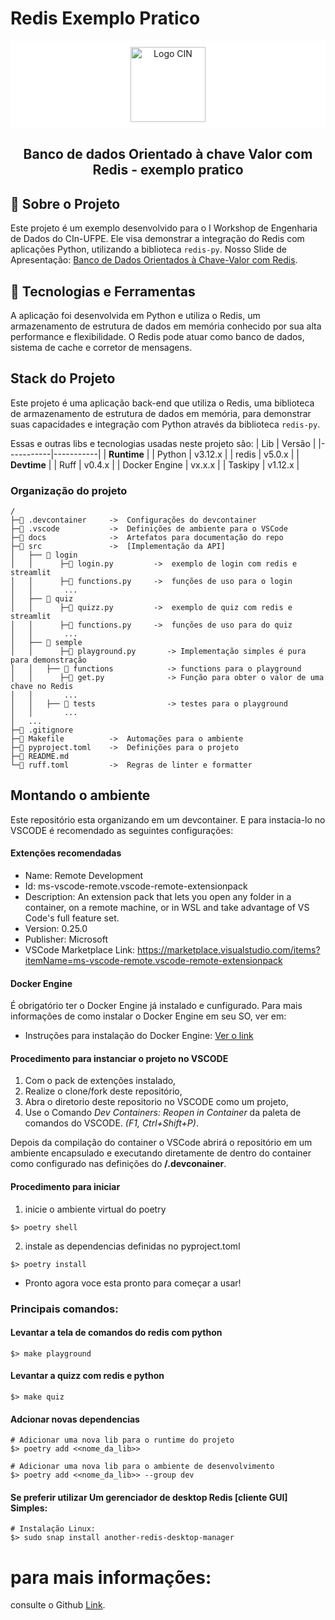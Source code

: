 
# Redis Exemplo Pratico

<div align="center" style="background-color: white; padding: 10px;">
  <img src="https://portal.cin.ufpe.br/wp-content/uploads/2024/02/cropped-selo_oficial_4-2.png" alt="Logo CIN" height="120px"/>
</div>
<h2 align="center">Banco de dados Orientado à chave Valor com Redis - exemplo pratico</h2>



## 📖 Sobre o Projeto

Este projeto é um exemplo desenvolvido para o I Workshop de Engenharia de Dados do CIn-UFPE. Ele visa demonstrar a integração do Redis com aplicações Python, utilizando a biblioteca `redis-py`. Nosso Slide de Apresentação: [Banco de Dados Orientados à Chave-Valor com Redis](docs/Banco_de_Dados_orientados_à_Chave_Valor_com_Redis.pdf).

## 🚀 Tecnologias e Ferramentas

A aplicação foi desenvolvida em Python e utiliza o Redis, um armazenamento de estrutura de dados em memória conhecido por sua alta performance e flexibilidade. O Redis pode atuar como banco de dados, sistema de cache e corretor de mensagens.

## Stack do Projeto

Este projeto é uma aplicação back-end que utiliza o Redis, uma biblioteca de armazenamento de estrutura de dados em memória, para demonstrar suas capacidades e integração com Python através da biblioteca `redis-py`.

Essas e outras libs e tecnologias usadas neste projeto são:
|  Lib      | Versão    |
|-----------|-----------|
| **Runtime**           |
| Python    | v3.12.x   |
| redis     | v5.0.x    |
| **Devtime**           |
| Ruff                          | v0.4.x    |
| Docker Engine                 | vx.x.x    |
| Taskipy                       | v1.12.x   |

### Organização do projeto
```
/
├─📁 .devcontainer     ->  Configurações do devcontainer
├─📁 .vscode           ->  Definições de ambiente para o VSCode
├─📁 docs              ->  Artefatos para documentação do repo
├─📁 src               ->  [Implementação da API] 
│   ├── 📁 login
│   │      ├─🐍 login.py         ->  exemplo de login com redis e streamlit
│   │      ├─🐍 functions.py     ->  funções de uso para o login
│   │       ...
│   ├── 📁 quiz
│   │      ├─🐍 quizz.py         ->  exemplo de quiz com redis e streamlit
│   │      ├─🐍 functions.py     ->  funções de uso para do quiz
│   │       ...
│   ├── 📁 semple
│   │      ├─🐍 playground.py       -> Implementação simples é pura para demonstração
│   │   ├── 📁 functions            -> functions para o playground
│   │      ├─🐍 get.py              -> Função para obter o valor de uma chave no Redis
│   │       ...
│   │   ├── 📁 tests                -> testes para o playground
│   │       ...
│   ...
├─📄 .gitignore
├─📄 Makefile          ->  Automações para o ambiente
├─📄 pyproject.toml    ->  Definições para o projeto
├─📄 README.md
└─📄 ruff.toml         ->  Regras de linter e formatter

```

## Montando o ambiente

Este repositório esta organizando em um devcontainer.
E para instacia-lo no VSCODE é recomendado as seguintes configurações:

#### Extenções recomendadas

- Name: Remote Development
- Id: ms-vscode-remote.vscode-remote-extensionpack
- Description: An extension pack that lets you open any folder in a container, on a remote machine, or in WSL and take advantage of VS Code's full feature set.
- Version: 0.25.0
- Publisher: Microsoft
- VSCode Marketplace Link: https://marketplace.visualstudio.com/items?itemName=ms-vscode-remote.vscode-remote-extensionpack

#### Docker Engine

É obrigatório ter o Docker Engine já instalado e cunfigurado. Para mais informações de como instalar o Docker Engine em seu SO, ver em:

- Instruções para instalação do Docker Engine: [Ver o link](https://docs.docker.com/engine/install/)

#### Procedimento para instanciar o projeto no VSCODE
1. Com o pack de extenções instalado,
1. Realize o clone/fork deste repositório,
1. Abra o diretorio deste repositorio no VSCODE como um projeto,
1. Use o Comando _Dev Containers: Reopen in Container_ da paleta de comandos do VSCODE. _(F1, Ctrl+Shift+P)_.

Depois da compilação do container o VSCode abrirá o repositório em um ambiente encapsulado e executando diretamente de dentro do container como configurado nas definições do **/.devconainer**.

#### Procedimento para iniciar
1. inicie o ambiente virtual do poetry
```
$> poetry shell
```
2. instale as dependencias definidas no pyproject.toml
```
$> poetry install
```
- Pronto agora voce esta pronto para começar a usar!


### Principais comandos:

#### Levantar a tela de comandos do redis com python
```
$> make playground
```

#### Levantar a quizz com redis e python
```
$> make quiz
```

#### Adcionar novas dependencias
```
# Adicionar uma nova lib para o runtime do projeto
$> poetry add <<nome_da_lib>>

# Adicionar uma nova lib para o ambiente de desenvolvimento
$> poetry add <<nome_da_lib>> --group dev
```

#### Se preferir utilizar Um gerenciador de desktop Redis [cliente GUI] Simples:

```
# Instalação Linux:
$> sudo snap install another-redis-desktop-manager
```
# para mais informações:
consulte o Github [Link](https://github.com/qishibo/AnotherRedisDesktopManager).
